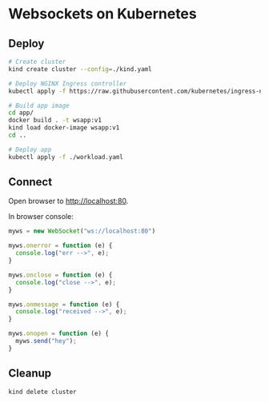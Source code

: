 # Websockets on Kubernetes

## Deploy

```sh
# Create cluster
kind create cluster --config=./kind.yaml

# Deploy NGINX Ingress controller
kubectl apply -f https://raw.githubusercontent.com/kubernetes/ingress-nginx/master/deploy/static/provider/kind/deploy.yaml

# Build app image
cd app/
docker build . -t wsapp:v1
kind load docker-image wsapp:v1
cd ..

# Deploy app
kubectl apply -f ./workload.yaml
```

## Connect

Open browser to [http://localhost:80](http://localhost:80).

In browser console:

```js
myws = new WebSocket("ws://localhost:80")

myws.onerror = function (e) {
  console.log("err -->", e);
}

myws.onclose = function (e) {
  console.log("close -->", e);
}

myws.onmessage = function (e) {
  console.log("received -->", e);
}

myws.onopen = function (e) {
  myws.send("hey");
}
```

## Cleanup

```sh
kind delete cluster
```

